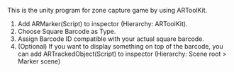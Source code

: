 This is the unity program for zone capture game by using ARToolKit.
1. Add ARMarker(Script) to inspector (Hierarchy: ARToolKit).
2. Choose Square Barcode as Type.
3. Assign Barcode ID compatible with your actual square barcode.
4. (Optional) If you want to display something on top of the barcode, you can add ARTrackedObject(Script) to inspector (Hierarchy: Scene root > Marker scene)
